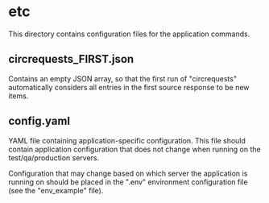# etc

This directory contains configuration files for the application commands.

## circrequests_FIRST.json

Contains an empty JSON array, so that the first run of "circrequests"
automatically considers all entries in the first source response to be new
items.

## config.yaml

YAML file containing application-specific configuration. This file should
contain application configuration that does not change when running on
the test/qa/production servers.

Configuration that may change based on which server the application is running
on should be placed in the ".env" environment configuration file (see the
"env_example" file).
